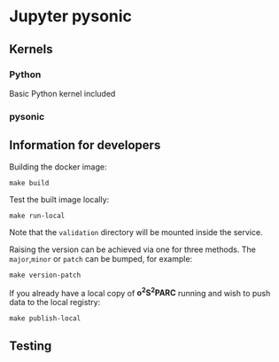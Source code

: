 # Jupyter pysonic



## Kernels



### Python
Basic Python kernel included 

### pysonic


## Information for developers

Building the docker image:

```shell
make build
```


Test the built image locally:

```shell
make run-local
```
Note that the `validation` directory will be mounted inside the service.


Raising the version can be achieved via one for three methods. The `major`,`minor` or `patch` can be bumped, for example:

```shell
make version-patch
```

If you already have a local copy of **o<sup>2</sup>S<sup>2</sup>PARC** running and wish to push data to the local registry:

```shell
make publish-local
```

## Testing
